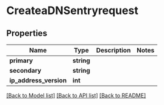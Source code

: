 # CreateaDNSentryrequest

## Properties
Name | Type | Description | Notes
------------ | ------------- | ------------- | -------------
**primary** | **string** |  | 
**secondary** | **string** |  | 
**ip_address_version** | **int** |  | 

[[Back to Model list]](../../README.md#documentation-for-models) [[Back to API list]](../../README.md#documentation-for-api-endpoints) [[Back to README]](../../README.md)

